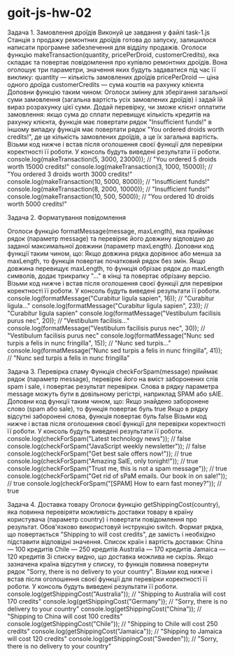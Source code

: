 # goit-js-hw-02

Задача 1. Замовлення дроїдів Виконуй це завдання у файлі task-1.js Станція з
продажу ремонтних дроїдів готова до запуску, залишилося написати програмне
забезпечення для відділу продажів. Оголоси функцію makeTransaction(quantity,
pricePerDroid, customerCredits), яка складає та повертає повідомлення про
купівлю ремонтних дроїдів. Вона оголошує три параметри, значення яких будуть
задаватися під час її виклику: quantity — кількість замовлених дроїдів
pricePerDroid — ціна одного дроїда customerCredits — сума коштів на рахунку
клієнта Доповни функцію таким чином: Оголоси змінну для зберігання загальної
суми замовлення (загальна вартість усіх замовлених дроїдів) і задай їй вираз
розрахунку цієї суми. Додай перевірку, чи зможе клієнт оплатити замовлення: якщо
сума до сплати перевищує кількість кредитів на рахунку клієнта, функція має
повертати рядок "Insufficient funds!" в іншому випадку функція має повертати
рядок "You ordered <quantity> droids worth <totalPrice> credits!", де <quantity>
це кількість замовлених дроїдів, а <totalPrice> це їх загальна вартість. Візьми
код нижче і встав після оголошення своєї функції для перевірки коректності її
роботи. У консоль будуть виведені результати її роботи.
console.log(makeTransaction(5, 3000, 23000)); // "You ordered 5 droids worth
15000 credits!" console.log(makeTransaction(3, 1000, 15000)); // "You ordered 3
droids worth 3000 credits!" console.log(makeTransaction(10, 5000, 8000)); //
"Insufficient funds!" console.log(makeTransaction(8, 2000, 10000)); //
"Insufficient funds!" console.log(makeTransaction(10, 500, 5000)); // "You
ordered 10 droids worth 5000 credits!"

Задача 2. Форматування повідомлення

Оголоси функцію formatMessage(message, maxLength), яка приймає рядок (параметр
message) та перевіряє його довжину відповідно до заданої максимальної довжини
(параметр maxLength). Доповни код функції таким чином, що: Якщо довжина рядка
дорівнює або менша за maxLength, то функція повертає початковий рядок без змін.
Якщо довжина перевищує maxLength, то функція обрізає рядок до maxLength
символів, додає трикрапку "..." в кінці та повертає обрізану версію. Візьми код
нижче і встав після оголошення своєї функції для перевірки коректності її
роботи. У консоль будуть виведені результати її роботи.
console.log(formatMessage("Curabitur ligula sapien", 16)); // "Curabitur
ligula..." console.log(formatMessage("Curabitur ligula sapien", 23)); //
"Curabitur ligula sapien" console.log(formatMessage("Vestibulum facilisis purus
nec", 20)); // "Vestibulum facilisis..." console.log(formatMessage("Vestibulum
facilisis purus nec", 30)); // "Vestibulum facilisis purus nec"
console.log(formatMessage("Nunc sed turpis a felis in nunc fringilla", 15)); //
"Nunc sed turpis..." console.log(formatMessage("Nunc sed turpis a felis in nunc
fringilla", 41)); // "Nunc sed turpis a felis in nunc fringilla"

Задача 3. Перевірка спаму Функція checkForSpam(message) приймає рядок (параметр
message), перевіряє його на вміст заборонених слів spam і sale, і повертає
результат перевірки. Слова в рядку параметра message можуть бути в довільному
регістрі, наприклад SPAM або sAlE. Доповни код функції таким чином, що: Якщо
знайдено заборонене слово (spam або sale), то функція повертає буль true Якщо в
рядку відсутні заборонені слова, функція повертає буль false Візьми код нижче і
встав після оголошення своєї функції для перевірки коректності її роботи. У
консоль будуть виведені результати її роботи. console.log(checkForSpam("Latest
technology news")); // false console.log(checkForSpam("JavaScript weekly
newsletter")); // false console.log(checkForSpam("Get best sale offers now!"));
// true console.log(checkForSpam("Amazing SalE, only tonight!")); // true
console.log(checkForSpam("Trust me, this is not a spam message")); // true
console.log(checkForSpam("Get rid of sPaM emails. Our book in on sale!")); //
true console.log(checkForSpam("[SPAM] How to earn fast money?")); // true

Задача 4. Доставка товару Оголоси функцію getShippingCost(country), яка повинна
перевіряти можливість доставки товару в країну користувача (параметр country) і
повертати повідомлення про результат. Обов'язково використовуй інструкцію
switch. Формат рядка, що повертається "Shipping to <country> will cost <price>
credits", де замість <country> і <price> необхідно підставити відповідні
значення. Список країн і вартість доставки: China — 100 кредитів Chile — 250
кредитів Australia — 170 кредитів Jamaica — 120 кредитів Зі списку видно, що
доставка можлива не скрізь. Якщо зазначена країна відсутня у списку, то функція
повинна повернути рядок "Sorry, there is no delivery to your country". Візьми
код нижче і встав після оголошення своєї функції для перевірки коректності її
роботи. У консоль будуть виведені результати її роботи.
console.log(getShippingCost("Australia")); // "Shipping to Australia will cost
170 credits" console.log(getShippingCost("Germany")); // "Sorry, there is no
delivery to your country" console.log(getShippingCost("China")); // "Shipping to
China will cost 100 credits" console.log(getShippingCost("Chile")); // "Shipping
to Chile will cost 250 credits" console.log(getShippingCost("Jamaica")); //
"Shipping to Jamaica will cost 120 credits"
console.log(getShippingCost("Sweden")); // "Sorry, there is no delivery to your
country"

